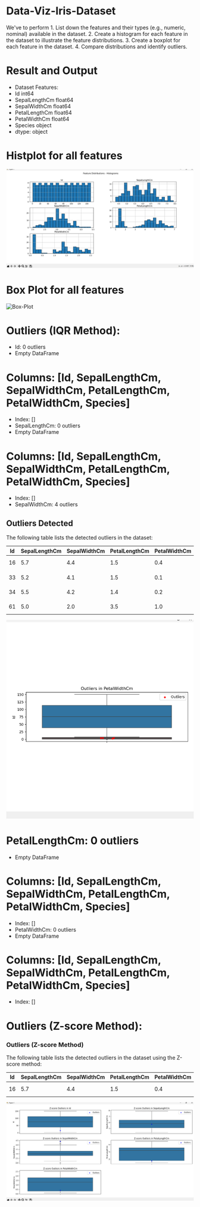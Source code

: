 # Data-Viz-Iris-Dataset
We've to perform 1. List down the features and their types (e.g., numeric, nominal) available in the dataset. 2. Create a histogram for each feature in the dataset to illustrate the feature distributions.  3. Create a boxplot for each feature in the dataset.  4. Compare distributions and identify outliers. 

# Result and Output
- Dataset Features:
- Id                 int64
- SepalLengthCm    float64
- SepalWidthCm     float64
- PetalLengthCm    float64
- PetalWidthCm     float64
- Species           object
- dtype: object


# Histplot for all features
![Histplot](Histograms-all-features.png)

# Box Plot for all features
![Box-Plot](boxploat-all-features.png)

# Outliers (IQR Method):
- Id: 0 outliers
- Empty DataFrame
# Columns: [Id, SepalLengthCm, SepalWidthCm, PetalLengthCm, PetalWidthCm, Species]
- Index: []
- SepalLengthCm: 0 outliers
- Empty DataFrame
# Columns: [Id, SepalLengthCm, SepalWidthCm, PetalLengthCm, PetalWidthCm, Species]
- Index: []
- SepalWidthCm: 4 outliers
## Outliers Detected

The following table lists the detected outliers in the dataset:

| Id  | SepalLengthCm | SepalWidthCm | PetalLengthCm | PetalWidthCm | Species         |
|---- |--------------|-------------|--------------|-------------|---------------|
| 16  | 5.7         | 4.4         | 1.5          | 0.4         | Iris-setosa   |
| 33  | 5.2         | 4.1         | 1.5          | 0.1         | Iris-setosa   |
| 34  | 5.5         | 4.2         | 1.4          | 0.2         | Iris-setosa   |
| 61  | 5.0         | 2.0         | 3.5          | 1.0         | Iris-versicolor |

![Outliers-IQR](outliers-IQR-features.png)

  
# PetalLengthCm: 0 outliers
- Empty DataFrame
# Columns: [Id, SepalLengthCm, SepalWidthCm, PetalLengthCm, PetalWidthCm, Species]
- Index: []
- PetalWidthCm: 0 outliers
- Empty DataFrame
# Columns: [Id, SepalLengthCm, SepalWidthCm, PetalLengthCm, PetalWidthCm, Species]
- Index: []
# Outliers (Z-score Method):
   ### Outliers (Z-score Method)
The following table lists the detected outliers in the dataset using the Z-score method:

| Id  | SepalLengthCm | SepalWidthCm | PetalLengthCm | PetalWidthCm | Species      |
|---- |--------------|-------------|--------------|-------------|------------|
| 16  | 5.7         | 4.4         | 1.5          | 0.4         | Iris-setosa |

![Outliers-Z-Score](outliers-Z-score-features.png)

